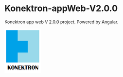# Konektron-appWeb-V2.0.0
Konektron app web V 2.0.0 project. Powered by Angular.

![Konektron](konektron-appweb/src/assets/images/logo-konektron.png)


